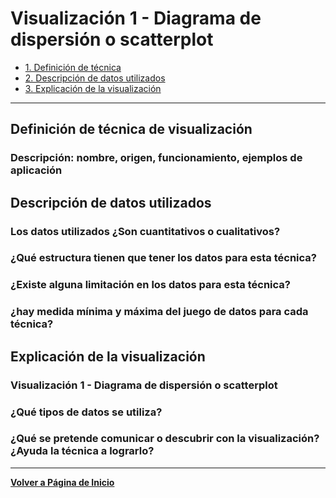 # Visualización 1 - Diagrama de dispersión o scatterplot


- [1. Definición de técnica](#Definición-de-técnica)
- [2. Descripción de datos utilizados](#Descripción-de-datos-utilizados)
- [3. Explicación de la visualización](#Explicación-de-la-visualización)

---

## Definición de técnica de visualización
### Descripción: nombre, origen, funcionamiento, ejemplos de aplicación


## Descripción de datos utilizados
### Los datos utilizados ¿Son cuantitativos o cualitativos?
### ¿Qué estructura tienen que tener los datos para esta técnica?
### ¿Existe alguna limitación en los datos para esta técnica? 
### ¿hay medida mínima y máxima del juego de datos para cada técnica?

## Explicación de la visualización
### Visualización 1 - Diagrama de dispersión o scatterplot
### ¿Qué tipos de datos se utiliza? 
### ¿Qué se pretende comunicar o descubrir con la visualización? ¿Ayuda la técnica a lograrlo?

---

**[Volver a Página de Inicio](../../index.md)**
